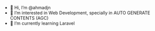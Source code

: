 - 👋 Hi, I’m @ahmadjn
- 👀 I’m interested in Web Development, specially in AUTO GENERATE CONTENTS (AGC)
- 🌱 I’m currently learning Laravel
